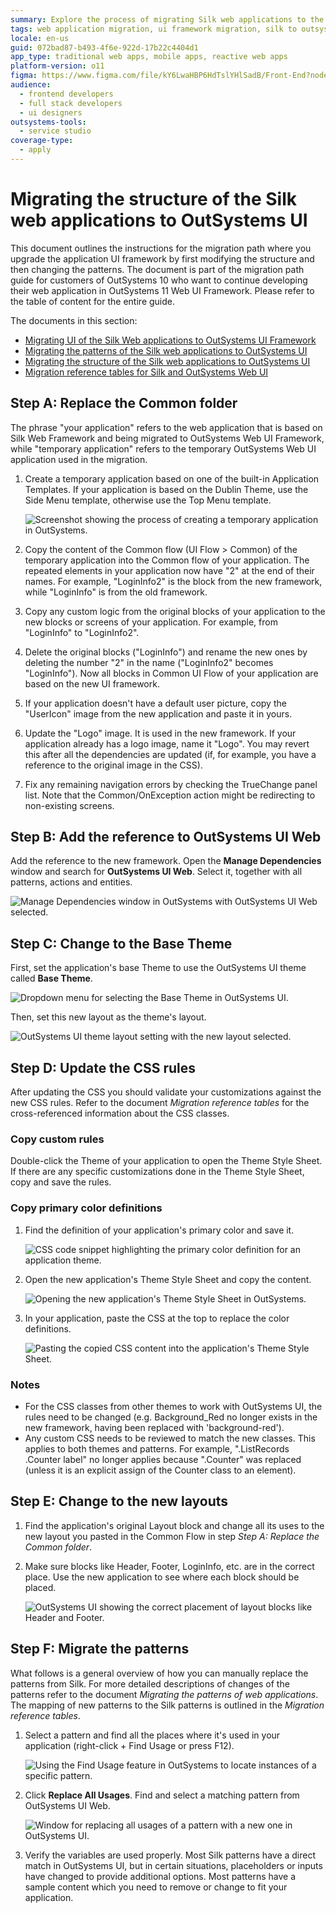 ```yaml
---
summary: Explore the process of migrating Silk web applications to the OutSystems 11 (O11) UI framework, covering structural changes and pattern updates.
tags: web application migration, ui framework migration, silk to outsystems ui
locale: en-us
guid: 072bad87-b493-4f6e-922d-17b22c4404d1
app_type: traditional web apps, mobile apps, reactive web apps
platform-version: o11
figma: https://www.figma.com/file/kY6LwaHBP6HdTslYHlSadB/Front-End?node-id=1242:626
audience:
  - frontend developers
  - full stack developers
  - ui designers
outsystems-tools:
  - service studio
coverage-type:
  - apply
---
```


# Migrating the structure of the Silk web applications to OutSystems UI

This document outlines the instructions for the migration path where you upgrade the application UI framework by first modifying the structure and then changing the patterns. The document is part of the migration path guide for customers of OutSystems 10 who want to continue developing their web application in OutSystems 11 Web UI Framework. Please refer to the table of content for the entire guide.

<div class="info" markdown="1">

The documents in this section:

* [Migrating UI of the Silk Web applications to OutSystems UI Framework](intro.md)
* [Migrating the patterns of the Silk web applications to OutSystems UI](migrate-patterns.md)
* [Migrating the structure of the Silk web applications to OutSystems UI](migrate-structure.md)
* [Migration reference tables for Silk and OutSystems Web UI](migration-reference-tables.md)

</div>

## Step A: Replace the Common folder

The phrase "your application" refers to the web application that is based on Silk Web Framework and being migrated to OutSystems Web UI Framework, while "temporary application" refers to the temporary OutSystems Web UI application used in the migration.

1. Create a temporary application based on one of the built-in Application Templates. If your application is based on the Dublin Theme, use the Side Menu template, otherwise use the Top Menu template.

    ![Screenshot showing the process of creating a temporary application in OutSystems.](images/image63.png "Temporary Application Creation")

1. Copy the content of the Common flow (UI Flow > Common) of the temporary application into the Common flow of your application. The repeated elements in your application now have "2" at the end of their names. For example, "LoginInfo2" is the block from the new framework, while "LoginInfo" is from the old framework.
1. Copy any custom logic from the original blocks of your application to the new blocks or screens of your application. For example, from "LoginInfo" to "LoginInfo2".
1. Delete the original blocks ("LoginInfo") and rename the new ones by deleting the number "2" in the name ("LoginInfo2" becomes "LoginInfo"). Now all blocks in Common UI Flow of your application are based on the new UI framework.
1. If your application doesn't have a default user picture, copy the "UserIcon" image from the new application and paste it in yours.
1. Update the "Logo" image. It is used in the new framework. If your application already has a logo image, name it "Logo". You may revert this after all the dependencies are updated (if, for example, you have a reference to the original image in the CSS).
1. Fix any remaining navigation errors by checking the TrueChange panel list. Note that the Common/OnException action might be redirecting to non-existing screens.

## Step B: Add the reference to OutSystems UI Web

Add the reference to the new framework. Open the **Manage Dependencies** window and search for **OutSystems UI Web**. Select it, together with all patterns, actions and entities.

![Manage Dependencies window in OutSystems with OutSystems UI Web selected.](images/image12.png "Manage Dependencies Window")

## Step C: Change to the Base Theme

First, set the application's base Theme to use the OutSystems UI theme called **Base Theme**.

![Dropdown menu for selecting the Base Theme in OutSystems UI.](images/image107.png "Base Theme Selection")

Then, set this new layout as the theme's layout.

![OutSystems UI theme layout setting with the new layout selected.](images/image32.png "Theme Layout Setting")

## Step D: Update the CSS rules

After updating the CSS you should validate your customizations against the new CSS rules. Refer to the document _Migration reference tables_ for the cross-referenced information about the CSS classes.

### Copy custom rules

Double-click the Theme of your application to open the Theme Style Sheet. If there are any specific customizations done in the Theme Style Sheet, copy and save the rules.

### Copy primary color definitions

1. Find the definition of your application's primary color and save it.

    ![CSS code snippet highlighting the primary color definition for an application theme.](images/image151.png "Primary Color Definition")

1. Open the new application's Theme Style Sheet and copy the content.

    ![Opening the new application's Theme Style Sheet in OutSystems.](images/image152.png "New Application Theme Style Sheet")

1. In your application, paste the CSS at the top to replace the color definitions.

    ![Pasting the copied CSS content into the application's Theme Style Sheet.](images/image58.png "CSS Replacement in Application")

### Notes

* For the CSS classes from other themes to work with OutSystems UI, the rules need to be changed (e.g. Background_Red no longer exists in the new framework, having been replaced with 'background-red').
* Any custom CSS needs to be reviewed to match the new classes. This applies to both themes and patterns. For example, ".ListRecords .Counter label" no longer applies because ".Counter" was replaced (unless it is an explicit assign of the Counter class to an element).

## Step E: Change to the new layouts

1. Find the application's original Layout block and change all its uses to the new layout you pasted in the Common Flow in step _Step A: Replace the Common folder_.

1. Make sure blocks like Header, Footer, LoginInfo, etc. are in the correct place. Use the new application to see where each block should be placed.

    ![OutSystems UI showing the correct placement of layout blocks like Header and Footer.](images/image7.png "Layout Blocks Placement")

## Step F: Migrate the patterns

What follows is a general overview of how you can manually replace the patterns from Silk. For more detailed descriptions of changes of the patterns refer to the document _Migrating the patterns of web applications_. The mapping of new patterns to the Silk patterns is outlined in the _Migration reference tables_.

1. Select a pattern and find all the places where it's used in your application (right-click + Find Usage or press F12).

    ![Using the Find Usage feature in OutSystems to locate instances of a specific pattern.](images/image13.png "Pattern Usage Search")

1. Click **Replace All Usages**. Find and select a matching pattern from OutSystems UI Web.

    ![Window for replacing all usages of a pattern with a new one in OutSystems UI.](images/image39.png "Pattern Replacement Window")

1. Verify the variables are used properly. Most Silk patterns have a direct match in OutSystems UI, but in certain situations, placeholders or inputs have changed to provide additional options. Most patterns have a sample content which you need to remove or change to fit your application.
